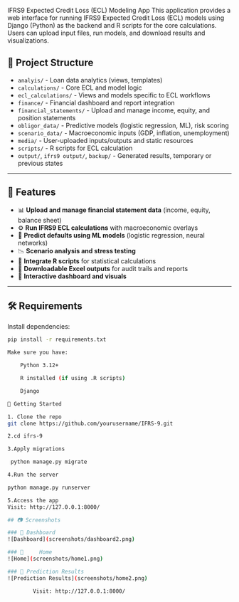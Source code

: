 IFRS9 Expected Credit Loss (ECL) Modeling App
This application provides a web interface for running IFRS9 Expected Credit Loss (ECL) models using Django (Python) as the backend and R scripts for the core calculations.
Users can upload input files, run models, and download results and visualizations.

## 📁 Project Structure

- `analyis/` - Loan data analytics (views, templates)
- `calculations/` - Core ECL and model logic
- `ecl_calculations/` - Views and models specific to ECL workflows
- `finance/` - Financial dashboard and report integration
- `financial_statements/` - Upload and manage income, equity, and position statements
- `obligor_data/` - Predictive models (logistic regression, ML), risk scoring
- `scenario_data/` - Macroeconomic inputs (GDP, inflation, unemployment)
- `media/` - User-uploaded inputs/outputs and static resources
- `scripts/` - R scripts for ECL calculation
- `output/`, `ifrs9 output/`, `backup/` - Generated results, temporary or previous states

---

## 🧰 Features

- 📊 **Upload and manage financial statement data** (income, equity, balance sheet)
- ⚙️ **Run IFRS9 ECL calculations** with macroeconomic overlays
- 🧠 **Predict defaults using ML models** (logistic regression, neural networks)
- 📉 **Scenario analysis and stress testing**
- 🔁 **Integrate R scripts** for statistical calculations
- 📁 **Downloadable Excel outputs** for audit trails and reports
- 📌 **Interactive dashboard and visuals**

---

## 🛠️ Requirements

Install dependencies:

```bash
pip install -r requirements.txt

Make sure you have:

    Python 3.12+

    R installed (if using .R scripts)

    Django

🚀 Getting Started

1. Clone the repo
git clone https://github.com/yourusername/IFRS-9.git

2.cd ifrs-9

3.Apply migrations

 python manage.py migrate

4.Run the server

python manage.py runserver

5.Access the app
Visit: http://127.0.0.1:8000/

## 📷 Screenshots

### 🔹 Dashboard
![Dashboard](screenshots/dashboard2.png)

### 🔹     Home
![Home](screenshots/home1.png)

### 🔹 Prediction Results
![Prediction Results](screenshots/home2.png)

        Visit: http://127.0.0.1:8000/
